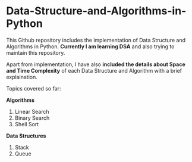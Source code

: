 # Data-Structure-and-Algorithms-in-Python

This Github repository includes the implementation of Data Structure and Algorithms in Python. **Currently I am learning DSA** and also trying to maintain this repository.

Apart from implementation, I have also **included the details about Space and Time Complexity** of each Data Structure and Algorithm with a brief explaination.

Topics covered so far:

**Algorithms**
1. Linear Search
2. Binary Search
3. Shell Sort


**Data Structures**
1. Stack
2. Queue
